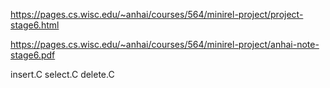 https://pages.cs.wisc.edu/~anhai/courses/564/minirel-project/project-stage6.html

https://pages.cs.wisc.edu/~anhai/courses/564/minirel-project/anhai-note-stage6.pdf

insert.C
select.C
delete.C

